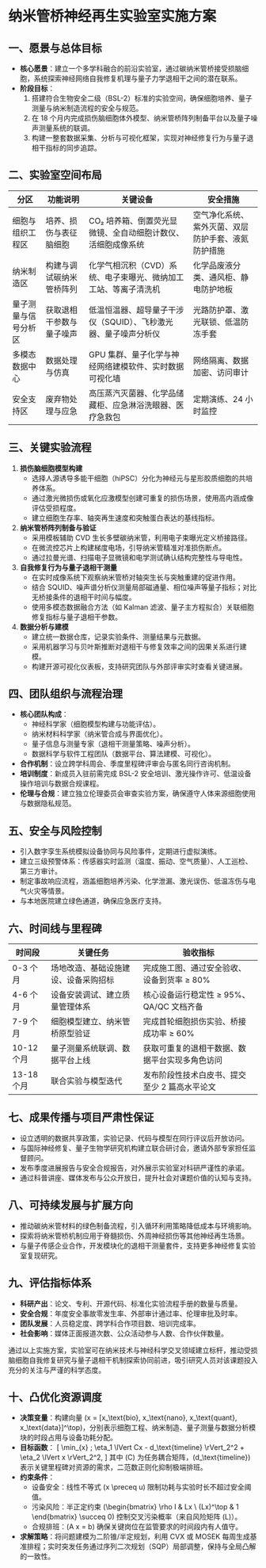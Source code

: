 # 纳米管桥神经再生实验室实施方案

## 一、愿景与总体目标
- **核心愿景**：建立一个多学科融合的前沿实验室，通过碳纳米管桥接受损脑细胞，系统探索神经网络自我修复机理与量子力学退相干之间的潜在联系。
- **阶段目标**：
  1. 搭建符合生物安全二级（BSL-2）标准的实验空间，确保细胞培养、量子测量与纳米制造流程的安全与规范。
  2. 在 18 个月内完成损伤脑细胞体外模型、纳米管桥阵列制备平台以及量子噪声测量系统的联调。
  3. 构建一整套数据采集、分析与可视化框架，实现对神经修复行为与量子退相干指标的同步追踪。

## 二、实验室空间布局
| 分区 | 功能说明 | 关键设备 | 安全措施 |
| ---- | -------- | -------- | -------- |
| 细胞与组织工程区 | 培养、损伤与表征脑细胞 | CO₂ 培养箱、倒置荧光显微镜、全自动细胞计数仪、活细胞成像系统 | 空气净化系统、紫外灭菌、双层防护手套、液氮防护措施 |
| 纳米制造区 | 构建与调试碳纳米管桥阵列 | 化学气相沉积（CVD）系统、电子束曝光、微纳加工工站、等离子清洗机 | 化学品废液分类、通风柜、静电防护地板 |
| 量子测量与信号分析区 | 获取退相干参数与量子噪声 | 低温恒温器、超导量子干涉仪（SQUID）、飞秒激光器、量子噪声分析仪 | 光路防护罩、激光联锁、低温防冻手套 |
| 多模态数据中心 | 数据处理与仿真 | GPU 集群、量子化学与神经网络建模软件、实时数据可视化墙 | 网络隔离、数据加密、访问审计 |
| 安全支持区 | 废弃物处理与应急 | 高压蒸汽灭菌器、化学品储藏柜、应急淋浴洗眼器、医疗急救包 | 定期演练、24 小时监控 |

## 三、关键实验流程
1. **损伤脑细胞模型构建**
   - 选择人源诱导多能干细胞（hiPSC）分化为神经元与星形胶质细胞的共培养体系。
   - 通过激光微损伤或氧化应激模型创建可重复的损伤场景，使用高内涵成像评估受损程度。
   - 建立细胞生存率、轴突再生速度和突触蛋白表达的基线指标。
2. **纳米管桥阵列制备与验证**
   - 采用模板辅助 CVD 生长多壁碳纳米管，利用电子束曝光定义桥接路径。
   - 在微流控芯片上构建梯度电场，引导纳米管精准对准损伤断点。
   - 通过拉曼光谱、扫描电子显微镜和电学测试确认结构完整性与导电性。
3. **自我修复行为与量子退相干测量**
   - 在实时成像系统下观察纳米管桥对轴突生长与突触重建的促进作用。
   - 结合 SQUID、噪声谱分析仪测量局部磁通量、相位噪声等量子指标；对比无桥接条件的退相干时间与幅度。
   - 使用多模态数据融合方法（如 Kalman 滤波、量子主方程拟合）关联细胞修复指标与量子退相干参数。
4. **数据分析与建模**
   - 建立统一数据仓库，记录实验条件、测量结果与元数据。
   - 采用机器学习与贝叶斯推断对退相干与修复效率之间的因果关系进行建模。
   - 构建开源可视化仪表板，支持研究团队与外部评审实时查看关键进展。

## 四、团队组织与流程治理
- **核心团队构成**：
  - 神经科学家（细胞模型构建与功能评估）。
  - 纳米材料科学家（纳米管合成与界面优化）。
  - 量子信息与测量专家（退相干测量策略、噪声分析）。
  - 数据科学与软件工程团队（数据平台、算法建模、可视化）。
- **合作机制**：设立跨学科周会、季度里程碑评审会与匿名同行咨询机制。
- **培训制度**：新成员入驻前需完成 BSL-2 安全培训、激光操作许可、低温设备操作培训与数据合规课程。
- **伦理与合规**：建立独立伦理委员会审查实验方案，确保遵守人体来源细胞使用与数据隐私规范。

## 五、安全与风险控制
- 引入数字孪生系统模拟设备协同与风险事件，定期进行虚拟演练。
- 建立三级预警体系：传感器实时监测（温度、振动、空气质量）、人工巡检、第三方审计。
- 制定事故响应流程，涵盖细胞培养污染、化学泄漏、激光误伤、低温冻伤与电气火灾等情景。
- 与本地医院建立绿色通道，确保应急医疗支持。

## 六、时间线与里程碑
| 时间段 | 关键任务 | 验收指标 |
| ------ | -------- | -------- |
| 0-3 个月 | 场地改造、基础设施建设、设备采购招标 | 完成施工图、通过安全验收、设备到货率 ≥ 80% |
| 4-6 个月 | 设备安装调试、建立质量管理体系 | 核心设备运行稳定性 ≥ 95%、QA/QC 文档齐备 |
| 7-9 个月 | 细胞模型建立、纳米管桥原型验证 | 完成首轮细胞损伤实验、桥接成功率 ≥ 60% |
| 10-12 个月 | 量子测量系统联调、数据平台上线 | 获取可重复的退相干数据、数据平台实现多角色访问 |
| 13-18 个月 | 联合实验与模型迭代 | 发布阶段性技术白皮书、提交至少 2 篇高水平论文 |

## 七、成果传播与项目严肃性保证
- 设立透明的数据共享政策，实验记录、代码与模型在同行评议后开放访问。
- 与国际神经修复、量子生物学研究机构建立联合研讨会，邀请外部专家担任监督顾问。
- 发布季度进展报告与安全合规报告，对外展示实验室对科研严谨性的承诺。
- 通过科普讲座、媒体发布与公众开放日，提升社会对课题价值的认知与支持。

## 八、可持续发展与扩展方向
- 推动碳纳米管材料的绿色制备流程，引入循环利用策略降低成本与环境影响。
- 探索将纳米管桥机制应用于脊髓损伤、外周神经损伤等其他神经再生场景。
- 与量子传感企业合作，开发模块化的退相干测量套件，支持更多神经修复实验室复现研究。

## 九、评估指标体系
- **科研产出**：论文、专利、开源代码、标准化实验流程手册的数量与质量。
- **安全合规**：年度安全事故零发生率、外部审计通过率、伦理审批及时率。
- **团队发展**：人员稳定度、跨学科合作项目数、培训完成率。
- **社会影响**：媒体正面报道次数、公众活动参与人数、合作伙伴数量。

通过以上实施方案，实验室可在纳米技术与神经科学交叉领域建立标杆，推动受损脑细胞自我修复研究与量子退相干机制探索协同前进，吸引研究人员对该课题投入充分的关注与严谨的科学态度。

## 十、凸优化资源调度

- **决策变量**：构建向量 \(x = [x_\text{bio}, x_\text{nano}, x_\text{quant}, x_\text{data}]^\top\)，分别表示细胞工程、纳米制造、量子测量与数据分析模块的时段占用与设备功耗分配。
- **目标函数**：
  \[
  \min_{x} \; \eta_1 \lVert Cx - d_\text{timeline} \rVert_2^2 + \eta_2 \lVert x \rVert_2^2,
  \]
  其中 \(C\) 为任务耦合矩阵，\(d_\text{timeline}\) 表示关键里程碑对资源的需求，二范数正则化抑制极端排班。
- **约束条件**：
  - 设备安全：线性不等式 \(x \preceq u\) 限制功耗与实验时长不超过安全阈值。
  - 污染风险：半正定约束 \(\begin{bmatrix} \rho I & Lx \\ (Lx)^\top & 1 \end{bmatrix} \succeq 0\) 控制交叉污染概率（来自风险矩阵 \(L\)）。
  - 合规排班：\(A x = b\) 确保关键岗位在监管要求的时间段内有人值守。
- **求解策略**：将问题建模为二阶锥/半定规划，利用 CVX 或 MOSEK 每周生成基准排程；实时突发任务通过序列二次规划（SQP）局部调整，保持与全局凸解的一致性。
